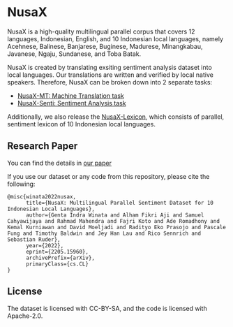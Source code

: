# NusaX

NusaX is a high-quality  multilingual parallel corpus that covers 12 languages, Indonesian, English, and 10 Indonesian local languages, namely Acehnese, Balinese, Banjarese, Buginese, Madurese, Minangkabau, Javanese, Ngaju, Sundanese, and Toba Batak.

NusaX is created by translating exsiting sentiment analysis dataset into local languages.
Our translations are written and verified by local native speakers. Therefore, NusaX can be broken down into 2 separate tasks:

- [NusaX-MT: Machine Translation task](https://github.com/IndoNLP/nusax/tree/main/datasets/mt)
- [NusaX-Senti: Sentiment Analysis task](https://github.com/IndoNLP/nusax/tree/main/datasets/sentiment)

Additionally, we also release the [NusaX-Lexicon](https://github.com/IndoNLP/nusax/tree/main/datasets/lexicon), which consists of parallel, sentiment lexicon of 10 Indonesian local languages.

## Research Paper
You can find the details in [our paper](https://arxiv.org/pdf/2205.15960.pdf)

If you use our dataset or any code from this repository, please cite the following:
```
@misc{winata2022nusax,
      title={NusaX: Multilingual Parallel Sentiment Dataset for 10 Indonesian Local Languages}, 
      author={Genta Indra Winata and Alham Fikri Aji and Samuel Cahyawijaya and Rahmad Mahendra and Fajri Koto and Ade Romadhony and Kemal Kurniawan and David Moeljadi and Radityo Eko Prasojo and Pascale Fung and Timothy Baldwin and Jey Han Lau and Rico Sennrich and Sebastian Ruder},
      year={2022},
      eprint={2205.15960},
      archivePrefix={arXiv},
      primaryClass={cs.CL}
}
```

## License
The dataset is licensed with CC-BY-SA, and the code is licensed with Apache-2.0.

